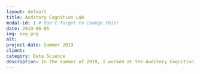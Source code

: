 ```yaml
---
layout: default
title: Auditory Cognition Lab
modal-id: 1 # Don't forget to change this!
date: 2019-06-05
img: eeg.png
alt:
project-date: Summer 2019
client:
category: Data Science
description: In the summer of 2019, I worked at the Auditory Cognition Lab in Newcastle, U.K. as a Data Science Intern. I created data processing pipelines for electroencephalography (EEG) data and conducted data analysis using event-related potentials (ERPs) and cluster-based permutation tests.
---
```

